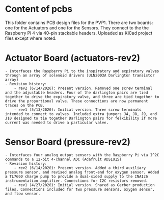 # Content of pcbs
This folder contains PCB design files for the PVP1. There are two boards: one for the Actuators and one for the Sensors. They connect to the the Raspberry Pi 4 via 40-pin stackable headers. Uploaded as KiCad project files except where noted.

# Actuator Board (actuators-rev2)
	- Interfaces the Raspberry Pi to the inspiratory and expiratory valves through an array of solenoid drivers (ULN2003A Darlington transistor array)
	- Revision history:
		- rev2 (6/14/2020): Present version. Removed one screw terminal and the adjustable headers. Four of the darlington pairs are tied together to drive the expiratory valve, and three are tied together to drive the proportional valve. These connections are now permanent traces on the PCB.
		- rev1 (5/13/2020): Initial version. Three screw terminals intended to connect to valves. Included extra jumpers J4, J8, J9, and J10 designed to tie together Darlington pairs for felxibility if more current was needed to drive a particular valve.
		
# Sensor Board (pressure-rev2)
	- Interfaces four analog output sensors with the Raspberry Pi via I^2C commands to a 12-bit 4-channel ADC (Adafruit ADS1015)
	- Revision history:
		- rev2 (6/14/2020): Present version. Added a third auxiliary pressure sensor, and revised analog front-end for oxygen sensor. Added a TL7660 charge pump to provide a dual-sided supply to the INA126 instrumentation amplifier. Connections for I2C resistors removed.
		- rev1 (4/27/2020): Initial version. Shared as Gerber production files. Connections included for two pressure sensors, oxygen sensor, and flow sensor.